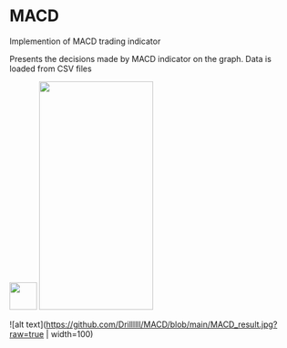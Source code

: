 # MACD
Implemention of MACD trading indicator

Presents the decisions made by MACD indicator on the graph. Data is loaded from CSV files

<img src="(https://github.com/Drillllll/MACD/blob/main/MACD_result.jpg?raw=true )" width="48">
<img src="[https://camo.githubusercontent.com/...](https://github.com/Drillllll/MACD/blob/main/MACD_result.jpg?raw=true)" width="200" height="400" />

![alt text](https://github.com/Drillllll/MACD/blob/main/MACD_result.jpg?raw=true  | width=100)

